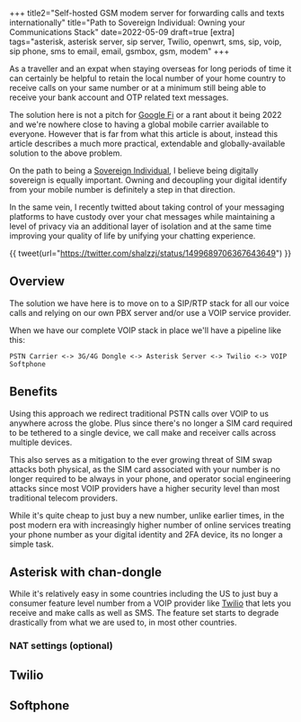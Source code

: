 +++
title2="Self-hosted GSM modem server for forwarding calls and texts internationally"
title="Path to Sovereign Individual: Owning your Communications Stack"
date=2022-05-09
draft=true
[extra]
tags="asterisk, asterisk server, sip server, Twilio, openwrt, sms, sip, voip, sip phone, sms to email, email, gsmbox, gsm, modem"
+++

As a traveller and an expat when staying overseas for long periods of time
it can certainly be helpful to retain the local number of your home country 
to receive calls on your same number or at a minimum still being able to receive 
your bank account and OTP related text messages.

The solution here is not a pitch for [Google Fi][2] or a rant about it being 2022
and we're nowhere close to having a global mobile carrier available to everyone.
However that is far from what this article is about, instead this article 
describes a much more practical, extendable and globally-available solution to the above problem.

On the path to being a [Sovereign Individual][3], I believe being digitally sovereign
is equally important. Owning and decoupling your digital identify from your mobile
number is definitely a step in that direction.

<!-- more -->

In the same vein, I recently twitted about taking control of your messaging platforms to have custody
over your chat messages while maintaining a level of privacy via an additional layer
of isolation and at the same time improving your quality of life by unifying your
chatting experience.

{{ tweet(url="https://twitter.com/shalzzj/status/1499689706367643649") }}

## Overview 

The solution we have here is to move on to a SIP/RTP stack for all our voice calls and
relying on our own PBX server and/or use a VOIP service provider.

When we have our complete VOIP stack in place we'll have a pipeline like this:

```
PSTN Carrier <-> 3G/4G Dongle <-> Asterisk Server <-> Twilio <-> VOIP Softphone
```

## Benefits 

Using this approach we redirect traditional PSTN calls over VOIP to us anywhere across
the globe. Plus since there's no longer a SIM card required to be tethered to a single device,
we call make and receiver calls across multiple devices.

This also serves as a mitigation to the ever growing threat of SIM swap attacks
both physical, as the SIM card associated with your number is no longer required to be always in your
phone, and operator social engineering attacks since most VOIP providers have a higher 
security level than most traditional telecom providers.

While it's quite cheap to just buy a new number, unlike earlier times, in the
post modern era with increasingly higher number of online services treating your
phone number as your digital identity and 2FA device, its no longer a simple task.

## Asterisk with chan-dongle

While it's relatively easy in some countries including the US to just buy a consumer feature
level number from a VOIP provider like [Twilio] that lets you receive and make calls
as well as SMS. The feature set starts to degrade drastically from what we are used to,
in most other countries.

### NAT settings (optional)

## Twilio

## Softphone

[Twilio]: https://www.twilio.com/
[1]: https://www.reddit.com/r/selfhosted/comments/q7uint/selfhosted_alternative_to_simbox_gsm_modem_for/
[2]: https://fi.google.com/about/
[3]: https://dougantin.com/the-sovereign-individual-what-you-need-to-know-why/
